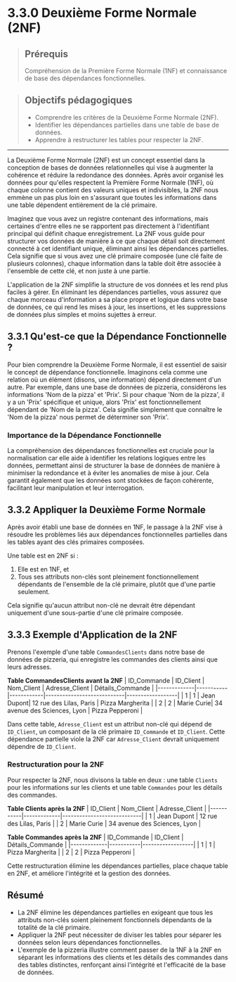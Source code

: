 # 3.3.0 Deuxième Forme Normale (2NF)

<blockquote>
    <h2>Prérequis</h2>
    <p>Compréhension de la Première Forme Normale (1NF) et connaissance de base des dépendances fonctionnelles.</p>
</blockquote>

<blockquote>
    <h2>Objectifs pédagogiques</h2>
    <ul>
        <li>Comprendre les critères de la Deuxième Forme Normale (2NF).</li>
        <li>Identifier les dépendances partielles dans une table de base de données.</li>
        <li>Apprendre à restructurer les tables pour respecter la 2NF.</li>
    </ul>
</blockquote>

---

La Deuxième Forme Normale (2NF) est un concept essentiel dans la conception de bases de données relationnelles qui vise à augmenter la cohérence et réduire la redondance des données. Après avoir organisé les données pour qu'elles respectent la Première Forme Normale (1NF), où chaque colonne contient des valeurs uniques et indivisibles, la 2NF nous emmène un pas plus loin en s'assurant que toutes les informations dans une table dépendent entièrement de la clé primaire.

Imaginez que vous avez un registre contenant des informations, mais certaines d'entre elles ne se rapportent pas directement à l'identifiant principal qui définit chaque enregistrement. La 2NF vous guide pour structurer vos données de manière à ce que chaque détail soit directement connecté à cet identifiant unique, éliminant ainsi les dépendances partielles. Cela signifie que si vous avez une clé primaire composée (une clé faite de plusieurs colonnes), chaque information dans la table doit être associée à l'ensemble de cette clé, et non juste à une partie.

L'application de la 2NF simplifie la structure de vos données et les rend plus faciles à gérer. En éliminant les dépendances partielles, vous assurez que chaque morceau d'information a sa place propre et logique dans votre base de données, ce qui rend les mises à jour, les insertions, et les suppressions de données plus simples et moins sujettes à erreur.


## 3.3.1 Qu'est-ce que la Dépendance Fonctionnelle ?

Pour bien comprendre la Deuxième Forme Normale, il est essentiel de saisir le concept de dépendance fonctionnelle. Imaginons cela comme une relation où un élément (disons, une information) dépend directement d'un autre. Par exemple, dans une base de données de pizzeria, considérons les informations 'Nom de la pizza' et 'Prix'. Si pour chaque 'Nom de la pizza', il y a un 'Prix' spécifique et unique, alors 'Prix' est fonctionnellement dépendant de 'Nom de la pizza'. Cela signifie simplement que connaître le 'Nom de la pizza' nous permet de déterminer son 'Prix'.

### Importance de la Dépendance Fonctionnelle

La compréhension des dépendances fonctionnelles est cruciale pour la normalisation car elle aide à identifier les relations logiques entre les données, permettant ainsi de structurer la base de données de manière à minimiser la redondance et à éviter les anomalies de mise à jour. Cela garantit également que les données sont stockées de façon cohérente, facilitant leur manipulation et leur interrogation.

## 3.3.2 Appliquer la Deuxième Forme Normale

Après avoir établi une base de données en 1NF, le passage à la 2NF vise à résoudre les problèmes liés aux dépendances fonctionnelles partielles dans les tables ayant des clés primaires composées. 

Une table est en 2NF si :

1. Elle est en 1NF, et
2. Tous ses attributs non-clés sont pleinement fonctionnellement dépendants de l'ensemble de la clé primaire, plutôt que d'une partie seulement.

Cela signifie qu'aucun attribut non-clé ne devrait être dépendant uniquement d'une sous-partie d'une clé primaire composée.


## 3.3.3 Exemple d'Application de la 2NF

Prenons l'exemple d'une table `CommandesClients` dans notre base de données de pizzeria, qui enregistre les commandes des clients ainsi que leurs adresses.

**Table CommandesClients avant la 2NF**
| ID_Commande | ID_Client | Nom_Client | Adresse_Client             | Détails_Commande |
|-------------|-----------|------------|----------------------------|------------------|
| 1           | 1         | Jean Dupont| 12 rue des Lilas, Paris    | Pizza Margherita |
| 2           | 2         | Marie Curie| 34 avenue des Sciences, Lyon | Pizza Pepperoni  |

Dans cette table, `Adresse_Client` est un attribut non-clé qui dépend de `ID_Client`, un composant de la clé primaire `ID_Commande` et `ID_Client`. Cette dépendance partielle viole la 2NF car `Adresse_Client` devrait uniquement dépendre de `ID_Client`.

### Restructuration pour la 2NF

Pour respecter la 2NF, nous divisons la table en deux : une table `Clients` pour les informations sur les clients et une table `Commandes` pour les détails des commandes.

**Table Clients après la 2NF**
| ID_Client | Nom_Client  | Adresse_Client             |
|-----------|-------------|----------------------------|
| 1         | Jean Dupont | 12 rue des Lilas, Paris    |
| 2         | Marie Curie | 34 avenue des Sciences, Lyon |

**Table Commandes après la 2NF**
| ID_Commande | ID_Client | Détails_Commande |
|-------------|-----------|------------------|
| 1           | 1         | Pizza Margherita |
| 2           | 2         | Pizza Pepperoni  |

Cette restructuration élimine les dépendances partielles, place chaque table en 2NF, et améliore l'intégrité et la gestion des données.

## Résumé

- La 2NF élimine les dépendances partielles en exigeant que tous les attributs non-clés soient pleinement fonctionnels dépendants de la totalité de la clé primaire.
- Appliquer la 2NF peut nécessiter de diviser les tables pour séparer les données selon leurs dépendances fonctionnelles.
- L'exemple de la pizzeria illustre comment passer de la 1NF à la 2NF en séparant les informations des clients et les détails des commandes dans des tables distinctes, renforçant ainsi l'intégrité et l'efficacité de la base de données.
